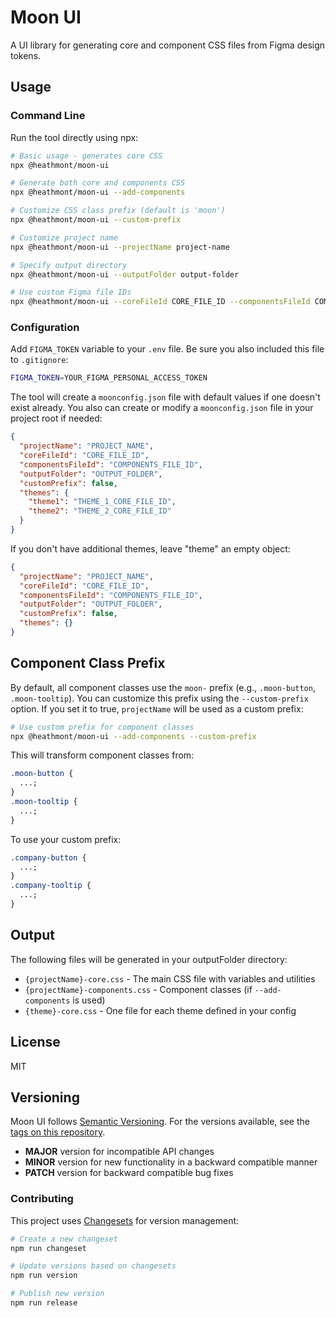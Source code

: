 # Moon UI

A UI library for generating core and component CSS files from Figma design tokens.

## Usage

### Command Line

Run the tool directly using npx:

```bash
# Basic usage - generates core CSS
npx @heathmont/moon-ui

# Generate both core and components CSS
npx @heathmont/moon-ui --add-components

# Customize CSS class prefix (default is 'moon')
npx @heathmont/moon-ui --custom-prefix

# Customize project name
npx @heathmont/moon-ui --projectName project-name

# Specify output directory
npx @heathmont/moon-ui --outputFolder output-folder

# Use custom Figma file IDs
npx @heathmont/moon-ui --coreFileId CORE_FILE_ID --componentsFileId COMPONENTS_FILE_ID
```

### Configuration

Add `FIGMA_TOKEN` variable to your `.env` file. Be sure you also included this file to `.gitignore`:

```bash
FIGMA_TOKEN=YOUR_FIGMA_PERSONAL_ACCESS_TOKEN
```

The tool will create a `moonconfig.json` file with default values if one doesn't exist already. You also can create or modify a `moonconfig.json` file in your project root if needed:

```json
{
  "projectName": "PROJECT_NAME",
  "coreFileId": "CORE_FILE_ID",
  "componentsFileId": "COMPONENTS_FILE_ID",
  "outputFolder": "OUTPUT_FOLDER",
  "customPrefix": false,
  "themes": {
    "theme1": "THEME_1_CORE_FILE_ID",
    "theme2": "THEME_2_CORE_FILE_ID"
  }
}
```

If you don't have additional themes, leave "theme" an empty object:

```json
{
  "projectName": "PROJECT_NAME",
  "coreFileId": "CORE_FILE_ID",
  "componentsFileId": "COMPONENTS_FILE_ID",
  "outputFolder": "OUTPUT_FOLDER",
  "customPrefix": false,
  "themes": {}
}
```

## Component Class Prefix

By default, all component classes use the `moon-` prefix (e.g., `.moon-button`, `.moon-tooltip`). You can customize this prefix using the `--custom-prefix` option. If you set it to true, `projectName` will be used as a custom prefix:

```bash
# Use custom prefix for component classes
npx @heathmont/moon-ui --add-components --custom-prefix
```

This will transform component classes from:

```css
.moon-button {
  ...;
}
.moon-tooltip {
  ...;
}
```

To use your custom prefix:

```css
.company-button {
  ...;
}
.company-tooltip {
  ...;
}
```

## Output

The following files will be generated in your outputFolder directory:

- `{projectName}-core.css` - The main CSS file with variables and utilities
- `{projectName}-components.css` - Component classes (if `--add-components` is used)
- `{theme}-core.css` - One file for each theme defined in your config

## License

MIT

## Versioning

Moon UI follows [Semantic Versioning](https://semver.org/). For the versions available, see the [tags on this repository](https://github.com/coingaming/moon-ui/tags).

- **MAJOR** version for incompatible API changes
- **MINOR** version for new functionality in a backward compatible manner
- **PATCH** version for backward compatible bug fixes

### Contributing

This project uses [Changesets](https://github.com/changesets/changesets) for version management:

```bash
# Create a new changeset
npm run changeset

# Update versions based on changesets
npm run version

# Publish new version
npm run release
```
